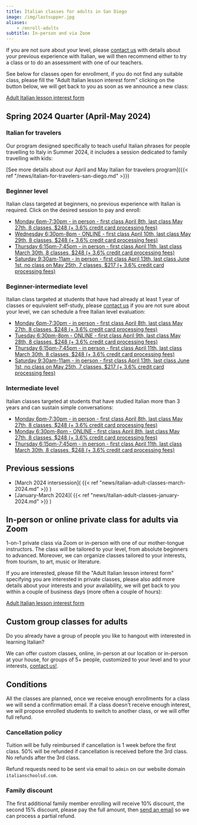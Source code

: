 ```yaml
---
title: Italian classes for adults in San Diego
image: /img/lastsupper.jpg
aliases:
    - /enroll-adults
subtitle: In-person and via Zoom
---
```


If you are not sure about your level, please [contact us](/contact) with details about your previous experience with Italian, we will then recommend either to try a class or to do an assessment with one of our teachers.

See below for classes open for enrollment, if you do not find any suitable class, please fill the "Adult Italian lesson interest form" clicking on the button below,
we will get back to you as soon as we announce a new class:

<div class="tc">
<a href="https://forms.gle/LHR7Htpeb3mQzV838" class="btn raise">Adult Italian lesson interest form</a>
</div>

## Spring 2024 Quarter (April-May 2024)

### Italian for travelers

Our program designed specifically to teach useful Italian phrases for people travelling to Italy in Summer 2024, it includes a session dedicated to family travelling with kids:

[See more details about our April and May Italian for travelers program]({{< ref "/news/italian-for-travelers-san-diego.md" >}})

### Beginner level

Italian class targeted at beginners, no previous experience with Italian is required. Click on the desired session to pay and enroll:

* [Monday 6pm-7:30pm - in person - first class April 8th, last class May 27th, 8 classes, $248 (+ 3.6% credit card processing fees)](https://link.waveapps.com/yuy6wm-58drtp)
* [Wednesday 6:30pm-8pm - ONLINE - first class April 10th, last class May 29th, 8 classes, $248 (+ 3.6% credit card processing fees)](https://link.waveapps.com/hxm5vx-nhafk2)
* [Thursday 6:15pm-7:45pm - in person - first class April 11th, last class March 30th, 8 classes, $248 (+ 3.6% credit card processing fees)](https://link.waveapps.com/9hten6-cwn32a)
* [Saturday 9:30am-11am - in person - first class April 13th, last class June 1st, no class on May 25th, 7 classes, $217 (+ 3.6% credit card processing fees)](https://link.waveapps.com/v5fznp-8d9a6h)

### Beginner-intermediate level

Italian class targeted at students that have had already at least 1 year of classes or equivalent self-study, please [contact us](/contact) if you are not sure about your level, we can schedule a free Italian level evaluation:

* [Monday 6pm-7:30pm - in person - first class April 8th, last class May 27th, 8 classes, $248 (+ 3.6% credit card processing fees)](https://link.waveapps.com/y3g9dj-rx9uyy)
* [Tuesday 6:30pm-8pm - ONLINE - first class April 9th, last class May 28th, 8 classes, $248 (+ 3.6% credit card processing fees)](https://link.waveapps.com/f3bydp-w8szmp)
* [Thursday 6:15pm-7:45pm - in person - first class April 11th, last class March 30th, 8 classes, $248 (+ 3.6% credit card processing fees)](https://link.waveapps.com/m8zuzx-sa7mm9)
* [Saturday 9:30am-11am - in person - first class April 13th, last class June 1st, no class on May 25th, 7 classes, $217 (+ 3.6% credit card processing fees)](https://link.waveapps.com/7g27sx-fz6794)

### Intermediate level

Italian classes targeted at students that have studied Italian more than 3 years and can sustain simple conversations:

* [Monday 6pm-7:30pm - in person - first class April 8th, last class May 27th, 8 classes, $248 (+ 3.6% credit card processing fees)](https://link.waveapps.com/x95fvx-fspqr8)
* [Monday 6:30pm-8pm - ONLINE - first class April 8th, last class May 27th, 8 classes, $248 (+ 3.6% credit card processing fees)](https://link.waveapps.com/gfwc7c-jxn26h)
* [Thursday 6:15pm-7:45pm - in person - first class April 11th, last class March 30th, 8 classes, $248 (+ 3.6% credit card processing fees)](https://link.waveapps.com/xv6hxk-f3cyma)

## Previous sessions

* [March 2024 intersession]( {{< ref "news/italian-adult-classes-march-2024.md" >}} )
* [January-March 2024]( {{< ref "news/italian-adult-classes-january-2024.md" >}} )

## In-person or online private class for adults via Zoom

1-on-1 private class via Zoom or in-person with one of our mother-tongue instructors. The class will be tailored to your level, from absolute beginners to advanced. Moreover, we can organize classes tailored to your interests, from tourism, to art, music or literature.

If you are interested, please fill the "Adult Italian lesson interest form" specifying you are interested in private classes, please also add more details about your interests and your availability, we will get back to you within a couple of business days (more often a couple of hours):

<div class="tc">
<a href="https://forms.gle/LHR7Htpeb3mQzV838" class="btn raise">Adult Italian lesson interest form</a>
</div>

## Custom group classes for adults

Do you already have a group of people you like to hangout with interested in learning Italian?

We can offer custom classes, online, in-person at our location or in-person at your house, for groups of 5+ people, customized to your level and to your interests, [contact us!](/contact).

## Conditions

All the classes are planned, once we receive enough enrollments for a class we will send a confirmation email. If a class doesn't receive enough interest, we will propose enrolled students to switch to another class, or we will offer full refund.

### Cancellation policy

Tuition will be fully reimbursed if cancellation is 1 week before the first class.
50% will be refunded if cancellation is received before the 3rd class. No refunds after the 3rd class.

Refund requests need to be sent via email to `admin` on our website domain `italianschoolsd.com`.

### Family discount

The first additional family member enrolling will receive 10% discount, the second 15% discount, please pay the full amount, then [send an email](https://www.italianschoolsd.com/contact/) so we can process a partial refund.
